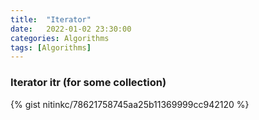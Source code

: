 ```yaml
---
title:  "Iterator"
date:   2022-01-02 23:30:00
categories: Algorithms
tags: [Algorithms]
---
```


### Iterator itr (for some collection)
{% gist nitinkc/78621758745aa25b11369999cc942120 %}
